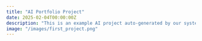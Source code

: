 ```yaml
---
title: "AI Portfolio Project"
date: 2025-02-04T00:00:00Z
description: "This is an example AI project auto-generated by our system."
image: "/images/first_project.png"
---
```


